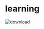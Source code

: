 # learning
![download](https://user-images.githubusercontent.com/107804677/189354339-eb5b77d4-d171-464a-8632-fe54361aec81.jpg)
